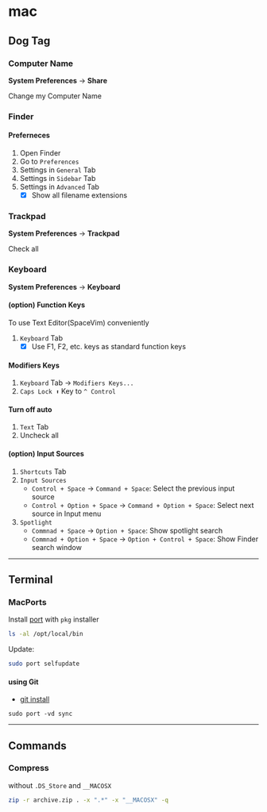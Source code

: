 # mac

## Dog Tag

### Computer Name

**System Preferences** -> **Share**

Change my Computer Name

### Finder

#### Preferneces

1. Open Finder
2. Go to `Preferences`
3. Settings in `General` Tab
4. Settings in `Sidebar` Tab
5. Settings in `Advanced` Tab
    - [x] Show all filename extensions

### Trackpad

**System Preferences** -> **Trackpad**

Check all

### Keyboard

**System Preferences** -> **Keyboard**

#### (option) Function Keys

To use Text Editor(SpaceVim) conveniently

1. `Keyboard` Tab
   - [x] Use F1, F2, etc. keys as standard function keys

#### Modifiers Keys

1. `Keyboard` Tab → `Modifiers Keys...`
2. `Caps Lock ⬆️` Key to `^ Control`

#### Turn off auto

1. `Text` Tab
2. Uncheck all

#### (option) Input Sources

1. `Shortcuts` Tab
2. `Input Sources`
   - `Control + Space` → `Command + Space`: Select the previous input source
   - `Control + Option + Space` → `Command + Option + Space`: Select next source in Input menu
3. `Spotlight`
   - `Commnad + Space` → `Option + Space`: Show spotlight search
   - `Commnad + Option + Space` → `Option + Control + Space`: Show Finder search window

---

## Terminal

### MacPorts

Install [port](https://www.macports.org) with `pkg` installer

```bash
ls -al /opt/local/bin
```

Update:

```bash
sudo port selfupdate
```

#### using Git

- [git install](https://guide.macports.org/#installing.macports.git)

`sudo port -vd sync`

---

## Commands

### Compress

without `.DS_Store` and `__MACOSX`

```bash
zip -r archive.zip . -x ".*" -x "__MACOSX" -q
```

